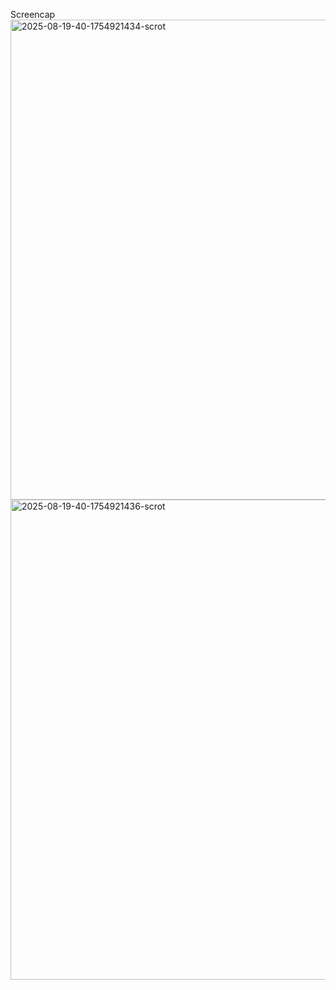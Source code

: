 Screencap <br>
<img width="1366" height="768" alt="2025-08-19-40-1754921434-scrot" src="https://github.com/user-attachments/assets/95b4c9f4-b1b2-49d4-9f4c-c0d9139ce38b" />
<br>
<img width="1366" height="768" alt="2025-08-19-40-1754921436-scrot" src="https://github.com/user-attachments/assets/2578612a-59ad-4264-acbd-6921a01deca1" />
